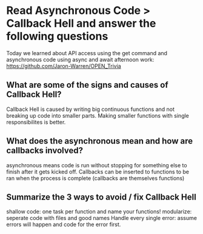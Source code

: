 # Read Asynchronous Code > Callback Hell and answer the following questions

Today we learned about API access using the get command and asynchronous code using async and await afternoon work: https://github.com/Jaron-Warren/OPEN_Trivia

## What are some of the signs and causes of Callback Hell?

Callback Hell is caused by writing big continuous functions and not breaking up code into smaller parts. Making smaller functions with single responsibilites is better.

## What does the asynchronous mean and how are callbacks involved?

asynchronous means code is run without stopping for something else to finish after it gets kicked off. Callbacks can be inserted to functions to be ran when the process is complete (callbacks are themselves functions)

## Summarize the 3 ways to avoid / fix Callback Hell

shallow code: one task per function and name your functions! 
modularize: seperate code with files and good names 
Handle every single error: assume errors will happen and code for the error first.